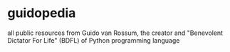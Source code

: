 # guidopedia
all public resources from Guido van Rossum,  the creator and "Benevolent Dictator For Life" (BDFL) of Python programming language

